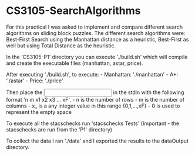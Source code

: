# CS3105-SearchAlgorithms
For this practical I was asked to implement and compare different search algorithms on sliding block puzzles. The different search algorithms were: Best-First Search using the Manhattan distance as a heuristic, Best-First as well but using Total Distance as the heuristic.

In the 'CS3105-P1' directory you can execute './build.sh' which will compile and create the executable files (manhattan, astar, price).

After executing './build.sh', to execute:
    - Manhattan: './manhattan'
    - A*: './astar'
    - Price: './price'

Then place the <input> in the stdin with the following format 'n m x1 x2 x3 ... xF'. 
    - n is the number of rows
    - m is the number of columns
    - x_ is a any integer value in this range {0,1,...,xF}
    - 0 is used to represent the empty space

To execute all the stacschecks run 'stacschecks Tests'
(Important - the stacschecks are run from the 'P1' directory)

To collect the data I ran './data' and I exported the results to the dataOutput directory.